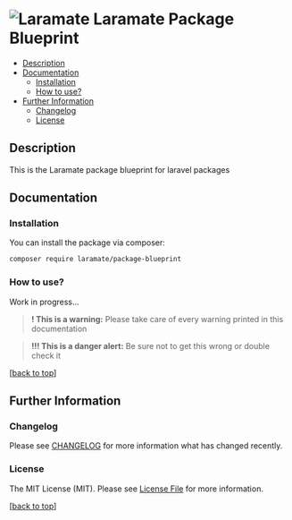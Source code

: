 
![Laramate][logo] Laramate Package Blueprint
===================================================================================================

* [Description](#description)
* [Documentation](#documentation)
  * [Installation](#installation)
  * [How to use?](#how-to-use)
* [Further Information](#further-information)
  * [Changelog](#changelog)
  * [License](#license)


Description
-------------------------------------------------------------------------------

This is the Laramate package blueprint for laravel packages 


Documentation
-------------------------------------------------------------------------------

### Installation
You can install the package via composer:

```bash
composer require laramate/package-blueprint
```

### How to use?
Work in progress...

> __! This is a warning:__ 
> Please take care of every warning printed in this documentation

> __!!! This is a danger alert:__
> Be sure not to get this wrong or double check it

[[back to top](#laramate-package-blueprint)]


Further Information
-------------------------------------------------------------------------------

### Changelog
Please see [CHANGELOG](CHANGELOG.md) for more information what has changed recently.

### License
The MIT License (MIT). Please see [License File](LICENSE.md) for more information.

[[back to top](#laramate-package-blueprint)]


<!-- Laramate Links -->
[logo]: https://avatars2.githubusercontent.com/u/45978330?s=75&v=4"
[Laramate Website]: http://www.laramate.de 
[Laramate Github]: https://github.com/Laramate
